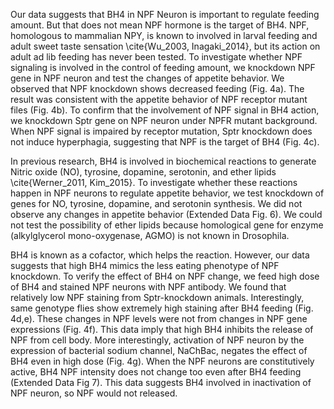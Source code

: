 
Our data suggests that BH4 in NPF Neuron is important to regulate feeding amount. But that does not mean NPF hormone is the target of BH4. NPF, homologous to mammalian NPY, is known to involved in larval feeding and adult sweet taste sensation \cite{Wu_2003, Inagaki_2014}, but its action on adult ad lib feeding has never been tested. To investigate whether NPF signaling is involved in the control of feeding amount, we knockdown NPF gene in NPF neuron and test the changes of appetite behavior. We observed that NPF knockdown shows decreased feeding (Fig. 4a). The result was consistent with the appetite behavior of NPF receptor mutant files (Fig.  4b). To confirm that the involvement of NPF signal in BH4 action, we knockdown Sptr gene on NPF neuron under NPFR mutant background. When NPF signal is impaired by receptor mutation, Sptr knockdown does not induce hyperphagia, suggesting that NPF is the target of BH4 (Fig. 4c). 

In previous research, BH4 is involved in biochemical reactions to generate Nitric oxide (NO), tyrosine, dopamine, serotonin, and ether lipids \cite{Werner_2011, Kim_2015}. To investigate whether these reactions happen in NPF neurons to regulate appetite behavior, we test knockdown of genes for NO, tyrosine, dopamine, and serotonin synthesis. We did not observe any changes in appetite behavior (Extended Data Fig. 6). We could not test the possibility of ether lipids because homological gene for enzyme (alkylglycerol mono-oxygenase, AGMO) is not known in Drosophila. 

BH4 is known as a cofactor, which helps the reaction. However, our data suggests that high BH4 mimics the less eating phenotype of NPF knockdown. To verify the effect of BH4 on NPF change, we feed high dose of BH4 and stained NPF neurons with NPF antibody. We found that relatively low NPF staining from Sptr-knockdown animals. Interestingly, same genotype flies show extremely high staining after BH4 feeding (Fig. 4d,e). These changes in NPF levels were not from changes in NPF gene expressions (Fig. 4f). This data imply that high BH4 inhibits the release of NPF from cell body. More interestingly, activation of NPF neuron by the expression of bacterial sodium channel, NaChBac, negates the effect of BH4 even in high dose (Fig. 4g). When the NPF neurons are constitutively active, BH4 NPF intensity does not change too even after BH4 feeding (Extended Data Fig 7). This data suggests BH4 involved in inactivation of NPF neuron, so NPF would not released. 

